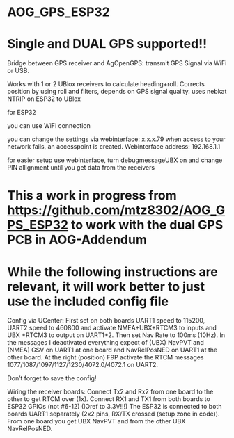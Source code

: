 # AOG_GPS_ESP32
# Single and DUAL GPS supported!!
Bridge between GPS receiver and AgOpenGPS: transmit GPS Signal via WiFi or USB.

Works with 1 or 2 UBlox receivers to calculate heading+roll. Corrects position by using roll and filters, depends on GPS signal quality.
uses nebkat NTRIP on ESP32 to UBlox

for ESP32

you can use WiFi connection

you can change the settings via webinterface: x.x.x.79
when access to your network fails, an accesspoint is created. Webinterface address: 192.168.1.1

for easier setup use webinterface, turn debugmessageUBX on and change PIN allignment until you get data from the receivers


# This a work in progress from https://github.com/mtz8302/AOG_GPS_ESP32 to work with the dual GPS PCB in AOG-Addendum
# While the following instructions are relevant, it will work better to just use the included config file

Config via UCenter:
First set on both boards UART1 speed to 115200, UART2 speed to 460800 and activate NMEA+UBX+RTCM3 to inputs and UBX +RTCM3 to output on UART1+2. Then set Nav Rate to 100ms (10Hz).
In the messages I deactivated everything expect of (UBX) NavPVT and (NMEA) GSV on UART1 at one board and NavRelPosNED on UART1 at the other board. At the right (position) F9P activate the RTCM messages 1077/1087/1097/1127/1230/4072.0/4072.1 on UART2.

Don’t forget to save the config!

Wiring the receiver boards:
Connect Tx2 and Rx2 from one board to the other to get RTCM over (1x).
Connect RX1 and TX1 from both boards to ESP32 GPIOs (not #6-12) (IOref to 3.3V!!!)
The ESP32 is connected to both boards UART1 separately (2x2 pins, RX/TX crossed (setup zone in code)). From one board you get UBX NavPVT and from the other UBX NavRelPosNED.


